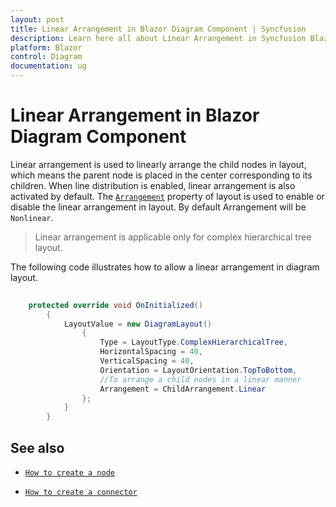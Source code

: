 ```yaml
---
layout: post
title: Linear Arrangement in Blazor Diagram Component | Syncfusion
description: Learn here all about Linear Arrangement in Syncfusion Blazor Diagram component and more.
platform: Blazor
control: Diagram
documentation: ug
---
```


# Linear Arrangement in Blazor Diagram Component

Linear arrangement is used to linearly arrange the child nodes in layout, which means the parent node is placed in the center corresponding to its children. When line distribution is enabled, linear arrangement is also activated by default. The [`Arrangement`](https://help.syncfusion.com/cr/blazor/Syncfusion.Blazor.Diagrams.DiagramLayout.html#Syncfusion_Blazor_Diagrams_DiagramLayout_Arrangement) property of layout is used to enable or disable the linear arrangement in layout. By default Arrangement will be `Nonlinear`.

> Linear arrangement is applicable only for complex hierarchical tree layout.

The following code illustrates how to allow a linear arrangement in diagram layout.

```csharp
  
    protected override void OnInitialized()
        {
            LayoutValue = new DiagramLayout()
                {
                    Type = LayoutType.ComplexHierarchicalTree,
                    HorizontalSpacing = 40,
                    VerticalSpacing = 40,
                    Orientation = LayoutOrientation.TopToBottom,
                    //To arrange a child nodes in a linear manner
                    Arrangement = ChildArrangement.Linear
                };
            }
        }

```

## See also

* [`How to create a node`](../nodes/nodes)

* [`How to create a connector`](../connectors/connectors)